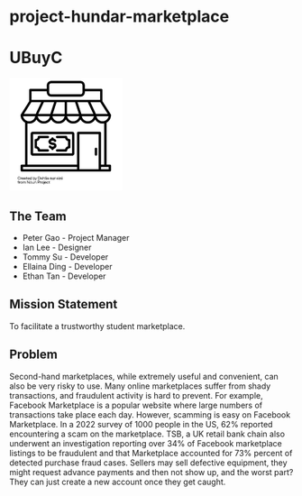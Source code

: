 # project-hundar-marketplace
# UBuyC
<img src="./pictures/Logo.png" width="200" height="200">


## The Team
- Peter Gao - Project Manager
- Ian Lee - Designer
- Tommy Su - Developer
- Ellaina Ding - Developer
- Ethan Tan - Developer

## Mission Statement
To facilitate a trustworthy student marketplace.

## Problem
Second-hand marketplaces, while extremely useful and convenient, can also be very risky to use. Many online marketplaces suffer from shady transactions, and fraudulent activity is hard to prevent. For example, Facebook Marketplace is a popular website where large numbers of transactions take place each day. However, scamming is easy on Facebook Marketplace. In a 2022 survey of 1000 people in the US, 62% reported encountering a scam on the marketplace. TSB, a UK retail bank chain also underwent an investigation reporting over 34% of Facebook marketplace listings to be fraudulent and that Marketplace accounted for 73% percent of detected purchase fraud cases. Sellers may sell defective equipment, they might request advance payments and then not show up, and the worst part? They can just create a new account once they get caught.
